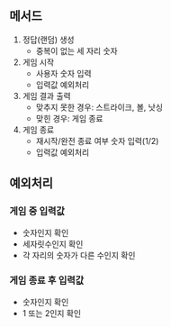 ## 메서드
1. 정답(랜덤) 생성
   - 중복이 없는 세 자리 숫자
2. 게임 시작
   - 사용자 숫자 입력
   - 입력값 예외처리
3. 게임 결과 출력
   - 맞추지 못한 경우: 스트라이크, 볼, 낫싱
   - 맞힌 경우: 게임 종료
4. 게임 종료
    - 재시작/완전 종료 여부 숫자 입력(1/2)
    - 입력값 예외처리
## 예외처리
### 게임 중 입력값
- 숫자인지 확인
- 세자릿수인지 확인
- 각 자리의 숫자가 다른 수인지 확인
### 게임 종료 후 입력값
- 숫자인지 확인
- 1 또는 2인지 확인